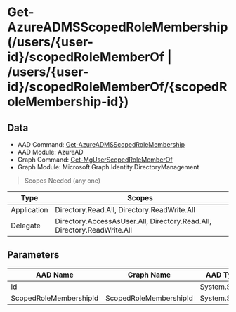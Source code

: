 # Get-AzureADMSScopedRoleMembership (/users/{user-id}/scopedRoleMemberOf | /users/{user-id}/scopedRoleMemberOf/{scopedRoleMembership-id})

## Data

+ AAD Command: [Get-AzureADMSScopedRoleMembership](https://docs.microsoft.com/en-us/powershell/module/AzureAD/Get-AzureADMSScopedRoleMembership)
+ AAD Module: AzureAD
+ Graph Command: [Get-MgUserScopedRoleMemberOf](https://docs.microsoft.com/en-us/powershell/module/Microsoft.Graph.Identity.DirectoryManagement/Get-MgUserScopedRoleMemberOf)
+ Graph Module: Microsoft.Graph.Identity.DirectoryManagement

> Scopes Needed (any one)

|Type|Scopes|
|---|---|
|Application|Directory.Read.All, Directory.ReadWrite.All|
|Delegate|Directory.AccessAsUser.All, Directory.Read.All, Directory.ReadWrite.All|

## Parameters

|AAD Name|Graph Name|AAD Type|Graph Type|Infos|
|---|---|---|---|---|
|Id||System.String|||
|ScopedRoleMembershipId|ScopedRoleMembershipId|System.String|System.String||


